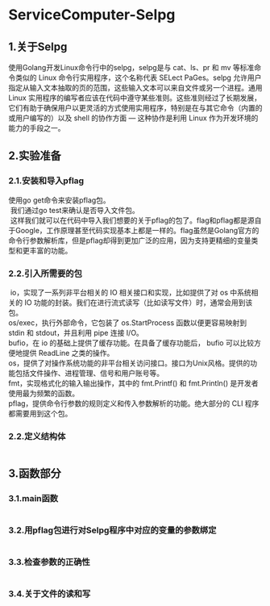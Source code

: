 # ServiceComputer-Selpg
## 1.关于Selpg
使用Golang开发Linux命令行中的selpg，selpg是与 cat、ls、pr 和 mv 等标准命令类似的 Linux 命令行实用程序，这个名称代表 SELect PaGes。selpg 允许用户指定从输入文本抽取的页的范围，这些输入文本可以来自文件或另一个进程。通用 Linux 实用程序的编写者应该在代码中遵守某些准则。这些准则经过了长期发展，它们有助于确保用户以更灵活的方式使用实用程序，特别是在与其它命令（内置的或用户编写的）以及 shell 的协作方面 ― 这种协作是利用 Linux 作为开发环境的能力的手段之一。</br>
## 2.实验准备
### 2.1.安装和导入pflag
使用go get命令来安装pflag包。</br>
![]()
我们通过go test来确认是否导入文件包。</br>
![]()
这样我们就可以在代码中导入我们想要的关于pflag的包了。flag和pflag都是源自于Google，工作原理甚至代码实现基本上都是一样的。flag虽然是Golang官方的命令行参数解析库，但是pflag却得到更加广泛的应用，因为支持更精细的变量类型和更丰富的功能。</br>
### 2.2.引入所需要的包
![]()
io，实现了一系列非平台相关的 IO 相关接口和实现，比如提供了对 os 中系统相关的 IO 功能的封装。我们在进行流式读写（比如读写文件）时，通常会用到该包。</br>
os/exec，执行外部命令，它包装了 os.StartProcess 函数以便更容易映射到 stdin 和 stdout，并且利用 pipe 连接 I/O。</br>
bufio，在 io 的基础上提供了缓存功能。在具备了缓存功能后， bufio 可以比较方便地提供 ReadLine 之类的操作。</br>
os，提供了对操作系统功能的非平台相关访问接口。接口为Unix风格。提供的功能包括文件操作、进程管理、信号和用户账号等。</br>
fmt，实现格式化的输入输出操作，其中的 fmt.Printf() 和 fmt.Println() 是开发者使用最为频繁的函数。</br>
pflag，提供命令行参数的规则定义和传入参数解析的功能。绝大部分的 CLI 程序都需要用到这个包。</br>
### 2.2.定义结构体
![]()
## 3.函数部分
### 3.1.main函数
![]()
### 3.2.用pflag包进行对Selpg程序中对应的变量的参数绑定
![]()
### 3.3.检查参数的正确性
![]()
### 3.4.关于文件的读和写
![]()
![]()
